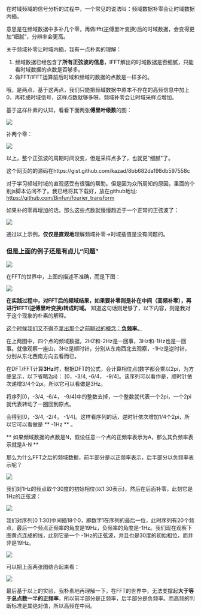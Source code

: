 在时域频域的信号分析的过程中，一个常见的说法叫：频域数据补零会让时域数据内插。

意思是在频域数据中多补几个零，再做ifft(逆傅里叶变换)后的时域数据，会变得更加“细腻”，分辨率会更高。

关于频域补零让时域内插，我有一点朴素的理解：

1. 频域数据已经包含了**所有正弦波的信息**，IFFT解出的时域数据是否细腻，只能看时域数据的点数是否够多。
2. 做FFT/IFFT运算前后时域和频域的数据的点数是一样多的。

哦，是两点，基于这两点，我们只能把频域数据中原本不存在的高频信息中加上0，再转成时域信号，这样点数就够多呀。频域补零会让时域采样点增加。

基于这样朴素的认知，看看下面两张**傅里叶级数**的图：

![](https://cdn.jsdelivr.net/gh/Binfun/articles/know_freq_zero_via_fourier_series/only01.png)

补两个零：

![](https://cdn.jsdelivr.net/gh/Binfun/articles/know_freq_zero_via_fourier_series/only0100.png)

以上，整个正弦波的周期时间没变，但是采样点多了，也就更"细腻"了。

这个网页的的源码在https://gist.github.com/kazad/8bb682da198db597558c

对于学习频域时域的直观感受有很强的帮助。但是因为众所周知的原因，里面的个别js脚本访问不了。我已经将其下载好，放在github地址: https://github.com/Binfun/fourier_transform

如果补的零再增加的话，那么这些点数就慢慢趋近于一个正常的正弦波了：

![](https://cdn.jsdelivr.net/gh/Binfun/articles/know_freq_zero_via_fourier_series/01more.png)

通过以上示例，**仅仅是直观地**理解频域补零->时域插值是没有问题的。

### **但是上面的例子还是有点儿“问题”**

![](https://cdn.jsdelivr.net/gh/Binfun/articles/know_freq_zero_via_fourier_series/0100hi.png)

在FFT的世界中，上图的描述不准确，而是下图：

![](https://cdn.jsdelivr.net/gh/Binfun/articles/know_freq_zero_via_fourier_series/nagative_2.png)

**在实践过程中，对FFT后的频域结果，如果要补零则是补在中间（高频补零），再进行IFFT(逆傅里叶变换)转成时域。** 知道这句话则足够了，以下内容，则是我对于这个现象的朴素的解释。

[这个时候我们又不得不拿出那个之前聊过的概念：**负频率**。](https://mp.weixin.qq.com/s?__biz=MzkwNTEyOTI0MA==&mid=2247484324&idx=1&sn=2fb52ceec9303054b45db8ec66bd150f&exportkey=AfFOieaGiwgqlNxPM%2F3h8TY%3D&acctmode=0&pass_ticket=5CY3hrn2C8xVOucjg4uhfM6kZgBWn6FDn0Pqm4rTYN%2BUpKgq9kXr0ADRt4glwEqv&wx_header=0)

在上两图中，四个点的频域数据，2HZ和-2Hz是一回事，3Hz和-1Hz也是一回事。就像观察一座山，3Hz是顺时针，分别从东南西北去观察，-1Hz是逆时针，分别从东北西南方向去看而已。

在DFT/FFT计算**3Hz**时，根据DFT的公式，会计算相位点(数字都会乘以2pi，为方便显示，以下省略2pi)：
[0，-3/4,  -6/4， -9/4]。该序列可以看作是，顺时针依次递增3/4个2pi。所以它可以看做是3Hz。

将序列[0，-3/4,  -6/4， -9/4]中的整数去掉，一个整数就代表一个2pi，一个2pi就代表转动了一圈回到原点。

会得到[0，-3/4,  -2/4， -1/4]。这样看序列的话，逆时针依次增加1/4个2pi，所以它可以看做是 ** -1Hz ** 。

** 如果频域数据的点数是N，假设任意一个点的正频率表示为A，那么其负频率表示就是A-N **

那么为什么FFT之后的频域数据，前半部分是以正频率表示，后半部分以负频率表示呢？

![](https://cdn.jsdelivr.net/gh/Binfun/articles/know_freq_zero_via_fourier_series/01fu.png)


我们对1Hz的频点取个30度的初始相位(以1:30表示)，然后在后面补零，此刻它是1Hz的正弦波：

![](https://cdn.jsdelivr.net/gh/Binfun/articles/know_freq_zero_via_fourier_series/PO30.png)

我们对序列[0 1:30]中间插18个0，即数字1在序列的最后一位，此时序列有20个频点，最后一个频点正频率的角度是19Hz，负频率的角度是-1Hz。我们现在观察下图黄点连成的线，此刻它是一个 -1Hz的正弦波，并且也是30度的初始相位，而并非是19Hz。

![](https://cdn.jsdelivr.net/gh/Binfun/articles/know_freq_zero_via_fourier_series/NE30.png)

可以把上面两张图结合起来看：

![](https://cdn.jsdelivr.net/gh/Binfun/articles/know_freq_zero_via_fourier_series/NEPO.png)

最后基于以上的实验，我朴素地再理解一下，在FFT的世界中，无法支撑起**大于等于总点数一半的正频率**，所以前半部分是正频率，后半部分是负频率。而高频的判断标准是其绝对值，所以高频在中间。
